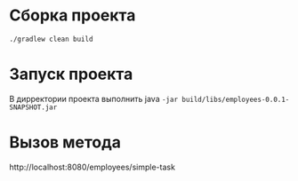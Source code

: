 # Сборка проекта
`./gradlew clean build`

# Запуск проекта
В дирректории проекта выполнить java `-jar build/libs/employees-0.0.1-SNAPSHOT.jar`

# Вызов метода 
http://localhost:8080/employees/simple-task
